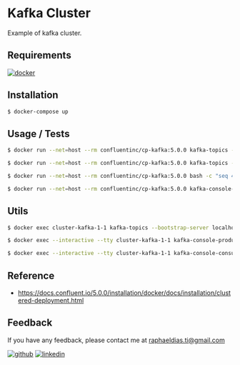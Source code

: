 # Kafka Cluster

Example of kafka cluster.

## Requirements

[![docker](https://img.shields.io/badge/Docker-2CA5E0?style=for-the-badge&logo=docker&logoColor=white)](https://www.docker.com/)

## Installation

```bash
$ docker-compose up
```

## Usage / Tests

```bash
$ docker run --net=host --rm confluentinc/cp-kafka:5.0.0 kafka-topics --create --topic bar --partitions 3 --replication-factor 3 --if-not-exists --zookeeper localhost:32181

$ docker run --net=host --rm confluentinc/cp-kafka:5.0.0 kafka-topics --describe --topic bar --zookeeper localhost:32181

$ docker run --net=host --rm confluentinc/cp-kafka:5.0.0 bash -c "seq 42 | kafka-console-producer --broker-list localhost:29092 --topic bar && echo 'Produced 42 messages.'"

$ docker run --net=host --rm confluentinc/cp-kafka:5.0.0 kafka-console-consumer --bootstrap-server localhost:29092 --topic bar --from-beginning
```

## Utils

```bash
$ docker exec cluster-kafka-1-1 kafka-topics --bootstrap-server localhost:19092 --create --topic bar --partitions 3 --replication-factor 3

$ docker exec --interactive --tty cluster-kafka-1-1 kafka-console-producer --bootstrap-server localhost:19092 --topic bar

$ docker exec --interactive --tty cluster-kafka-1-1 kafka-console-consumer --bootstrap-server localhost:19092 --topic bar --from-beginning
```

## Reference
- https://docs.confluent.io/5.0.0/installation/docker/docs/installation/clustered-deployment.html

## Feedback

If you have any feedback, please contact me at raphaeldias.ti@gmail.com

[![github](https://img.shields.io/badge/GitHub-100000?style=for-the-badge&logo=github&logoColor=white)](https://github.com/raphaelbh)
[![linkedin](https://img.shields.io/badge/LinkedIn-0077B5?style=for-the-badge&logo=linkedin&logoColor=white)](https://www.linkedin.com/in/raphaelbh/)